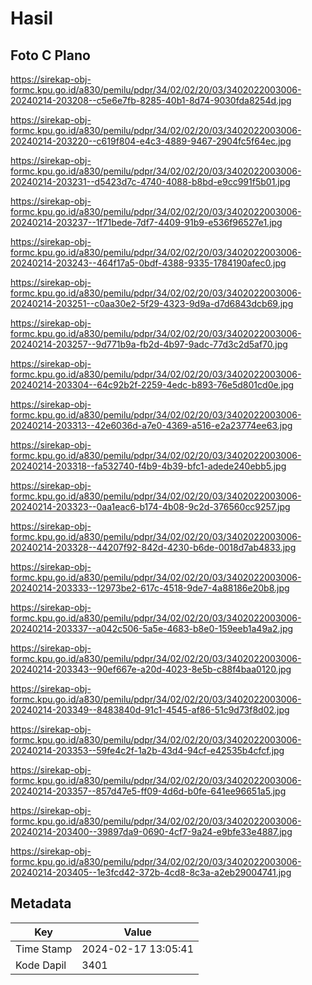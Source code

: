 # Hasil

## Foto C Plano

https://sirekap-obj-formc.kpu.go.id/a830/pemilu/pdpr/34/02/02/20/03/3402022003006-20240214-203208--c5e6e7fb-8285-40b1-8d74-9030fda8254d.jpg

https://sirekap-obj-formc.kpu.go.id/a830/pemilu/pdpr/34/02/02/20/03/3402022003006-20240214-203220--c619f804-e4c3-4889-9467-2904fc5f64ec.jpg

https://sirekap-obj-formc.kpu.go.id/a830/pemilu/pdpr/34/02/02/20/03/3402022003006-20240214-203231--d5423d7c-4740-4088-b8bd-e9cc991f5b01.jpg

https://sirekap-obj-formc.kpu.go.id/a830/pemilu/pdpr/34/02/02/20/03/3402022003006-20240214-203237--1f71bede-7df7-4409-91b9-e536f96527e1.jpg

https://sirekap-obj-formc.kpu.go.id/a830/pemilu/pdpr/34/02/02/20/03/3402022003006-20240214-203243--464f17a5-0bdf-4388-9335-1784190afec0.jpg

https://sirekap-obj-formc.kpu.go.id/a830/pemilu/pdpr/34/02/02/20/03/3402022003006-20240214-203251--c0aa30e2-5f29-4323-9d9a-d7d6843dcb69.jpg

https://sirekap-obj-formc.kpu.go.id/a830/pemilu/pdpr/34/02/02/20/03/3402022003006-20240214-203257--9d771b9a-fb2d-4b97-9adc-77d3c2d5af70.jpg

https://sirekap-obj-formc.kpu.go.id/a830/pemilu/pdpr/34/02/02/20/03/3402022003006-20240214-203304--64c92b2f-2259-4edc-b893-76e5d801cd0e.jpg

https://sirekap-obj-formc.kpu.go.id/a830/pemilu/pdpr/34/02/02/20/03/3402022003006-20240214-203313--42e6036d-a7e0-4369-a516-e2a23774ee63.jpg

https://sirekap-obj-formc.kpu.go.id/a830/pemilu/pdpr/34/02/02/20/03/3402022003006-20240214-203318--fa532740-f4b9-4b39-bfc1-adede240ebb5.jpg

https://sirekap-obj-formc.kpu.go.id/a830/pemilu/pdpr/34/02/02/20/03/3402022003006-20240214-203323--0aa1eac6-b174-4b08-9c2d-376560cc9257.jpg

https://sirekap-obj-formc.kpu.go.id/a830/pemilu/pdpr/34/02/02/20/03/3402022003006-20240214-203328--44207f92-842d-4230-b6de-0018d7ab4833.jpg

https://sirekap-obj-formc.kpu.go.id/a830/pemilu/pdpr/34/02/02/20/03/3402022003006-20240214-203333--12973be2-617c-4518-9de7-4a88186e20b8.jpg

https://sirekap-obj-formc.kpu.go.id/a830/pemilu/pdpr/34/02/02/20/03/3402022003006-20240214-203337--a042c506-5a5e-4683-b8e0-159eeb1a49a2.jpg

https://sirekap-obj-formc.kpu.go.id/a830/pemilu/pdpr/34/02/02/20/03/3402022003006-20240214-203343--90ef667e-a20d-4023-8e5b-c88f4baa0120.jpg

https://sirekap-obj-formc.kpu.go.id/a830/pemilu/pdpr/34/02/02/20/03/3402022003006-20240214-203349--8483840d-91c1-4545-af86-51c9d73f8d02.jpg

https://sirekap-obj-formc.kpu.go.id/a830/pemilu/pdpr/34/02/02/20/03/3402022003006-20240214-203353--59fe4c2f-1a2b-43d4-94cf-e42535b4cfcf.jpg

https://sirekap-obj-formc.kpu.go.id/a830/pemilu/pdpr/34/02/02/20/03/3402022003006-20240214-203357--857d47e5-ff09-4d6d-b0fe-641ee96651a5.jpg

https://sirekap-obj-formc.kpu.go.id/a830/pemilu/pdpr/34/02/02/20/03/3402022003006-20240214-203400--39897da9-0690-4cf7-9a24-e9bfe33e4887.jpg

https://sirekap-obj-formc.kpu.go.id/a830/pemilu/pdpr/34/02/02/20/03/3402022003006-20240214-203405--1e3fcd42-372b-4cd8-8c3a-a2eb29004741.jpg


## Metadata

| Key        | Value               |
| ---------- | ------------------- |
| Time Stamp | 2024-02-17 13:05:41 |
| Kode Dapil | 3401                |



